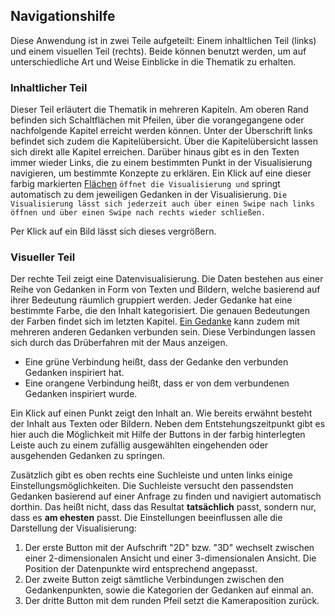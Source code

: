## Navigationshilfe

Diese Anwendung ist in zwei Teile aufgeteilt: Einem inhaltlichen Teil (links) und einem visuellen Teil (rechts).
Beide können benutzt werden, um auf unterschiedliche Art und Weise Einblicke in die Thematik zu erhalten.

### Inhaltlicher Teil

Dieser Teil erläutert die Thematik in mehreren Kapiteln.
Am oberen Rand befinden sich Schaltflächen mit Pfeilen, über die vorangegangene oder nachfolgende Kapitel erreicht werden können.
Unter der Überschrift links befindet sich zudem die Kapitelübersicht. Über die Kapitelübersicht lassen sich direkt alle Kapitel erreichen. Darüber hinaus gibt es in den Texten immer wieder Links, die zu einem bestimmten Punkt in der Visualisierung navigieren, um bestimmte Konzepte zu erklären.
Ein Klick auf eine dieser farbig markierten [Flächen](cd3e9c84-48bb-42a2-942c-7eba2ec58555) `öffnet die Visualisierung und` springt automatisch zu dem jeweiligen Gedanken in der Visualisierung.
`Die Visualisierung lässt sich jederzeit auch über einen Swipe nach links öffnen und über einen Swipe nach rechts wieder schließen.`

Per Klick auf ein Bild lässt sich dieses vergrößern.

### Visueller Teil

Der rechte Teil zeigt eine Datenvisualisierung. Die Daten bestehen aus einer Reihe von Gedanken in Form von Texten und Bildern, welche basierend auf ihrer Bedeutung räumlich gruppiert werden.
Jeder Gedanke hat eine bestimmte Farbe, die den Inhalt kategorisiert. Die genauen Bedeutungen der Farben findet sich im letzten Kapitel.
[Ein Gedanke](07e3f953-810d-45e0-b25d-251aa1ce4077) kann zudem mit mehreren anderen Gedanken verbunden sein. Diese Verbindungen lassen sich durch das Drüberfahren mit der Maus anzeigen.

- Eine grüne Verbindung heißt, dass der Gedanke den verbunden Gedanken inspiriert hat.
- Eine orangene Verbindung heißt, dass er von dem verbundenen Gedanken inspiriert wurde.

Ein Klick auf einen Punkt zeigt den Inhalt an. Wie bereits erwähnt besteht der Inhalt aus Texten oder Bildern.
Neben dem Entstehungszeitpunkt gibt es hier auch die Möglichkeit mit Hilfe der Buttons in der farbig hinterlegten Leiste auch zu einem zufällig ausgewählten eingehenden oder ausgehenden Gedanken zu springen.

Zusätzlich gibt es oben rechts eine Suchleiste und unten links einige Einstellungsmöglichkeiten. Die Suchleiste versucht den passendsten Gedanken basierend auf einer Anfrage zu finden und navigiert automatisch dorthin.
Das heißt nicht, dass das Resultat **tatsächlich** passt, sondern nur, dass es **am ehesten** passt. Die Einstellungen beeinflussen alle die Darstellung der Visualisierung:

1. Der erste Button mit der Aufschrift "2D" bzw. "3D" wechselt zwischen einer 2-dimensionalen Ansicht und einer 3-dimensionalen Ansicht. Die Position der Datenpunkte wird entsprechend angepasst.
2. Der zweite Button zeigt sämtliche Verbindungen zwischen den Gedankenpunkten, sowie die Kategorien der Gedanken auf einmal an.
3. Der dritte Button mit dem runden Pfeil setzt die Kameraposition zurück.
